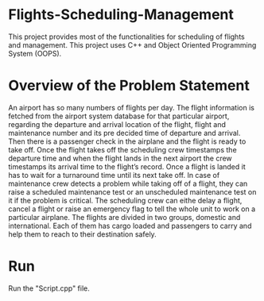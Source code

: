 # Flights-Scheduling-Management
This project provides most of the functionalities for scheduling of flights and management. This project uses C++ and Object Oriented Programming System (OOPS).

# Overview of the Problem Statement
An airport has so many numbers of flights per day. The flight information is fetched from the airport system database for that particular airport, regarding the departure and arrival location of the flight, flight and maintenance number and its pre decided time of departure and arrival. Then there is a passenger check in the airplane and the flight is ready to take off. Once the flight takes off the scheduling crew timestamps the departure time and when the flight lands in the next airport the crew timestamps its arrival
time to the flight’s record. Once a flight is landed it has to wait for a turnaround time until its next take off. In case of maintenance crew detects a problem while taking off of a flight, they can raise a scheduled maintenance test or an unscheduled maintenance test on it if the problem is critical. The scheduling crew can eithe delay a flight, cancel a flight or raise an emergency flag to tell the whole unit to work on a particular airplane. The flights are divided in two groups, domestic and international. Each of them has cargo loaded and passengers to carry and help them to reach to their destination safely.

# Run
Run the "Script.cpp" file.
